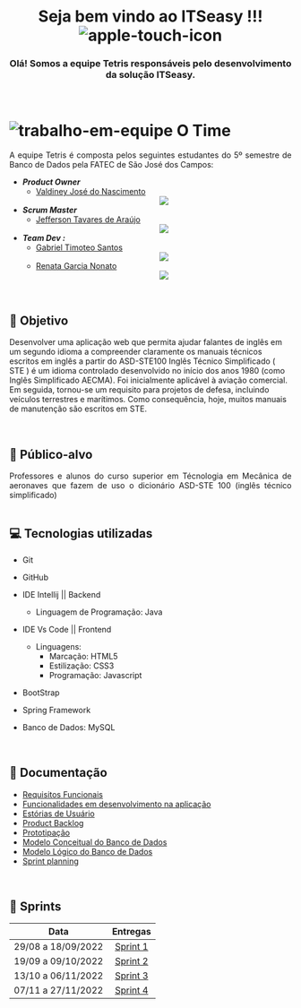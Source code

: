 ﻿<div style = "text-align:center">

# Seja bem vindo ao  ITSeasy !!!  ![apple-touch-icon](https://user-images.githubusercontent.com/80490875/186041138-68bfc87d-b2cb-4921-8939-cb5358e14c05.png)
  
 

</div>
<div style="text-align:center">

### Olá! Somos a equipe Tetris responsáveis pelo desenvolvimento da solução ITSeasy.

</div>
<br>

# ![trabalho-em-equipe](https://user-images.githubusercontent.com/81206214/120873313-f65cf780-c577-11eb-8ba2-15d1925c0e4b.png)   O Time 
<div class="time" style= "text-align:justify">
A equipe Tetris é composta pelos seguintes estudantes do 5º semestre de Banco de Dados pela FATEC de São José dos Campos:

- ***Product Owner***
  - [Valdiney José do Nascimento](https://github.com/Valdineynascimento) [<center><img src="https://github.com/equipe-tetris/scrum-cloud-backend/blob/master/resource/images/linkedin.png" /></center>](https://www.linkedin.com/in/valdiney-jos%C3%A9-do-nascimento-68a136214/)
- ***Scrum Master***
  - [Jefferson Tavares de Araújo](https://github.com/jefferson-tavares-araujo) [<center><img src="https://github.com/equipe-tetris/scrum-cloud-backend/blob/master/resource/images/linkedin.png" /></center>](https://www.linkedin.com/in/jeffersontavaresaraujo/)
- ***Team Dev :***
  - [Gabriel Timoteo Santos](https://github.com/gabrielsantos741) [<center><img src="https://github.com/equipe-tetris/scrum-cloud-backend/blob/master/resource/images/linkedin.png" /></center>](https://www.linkedin.com/in/gabriel-timoteo-santos/)
  - [Renata Garcia Nonato](https://github.com/RenataGarciaNonato) [<center><img src="https://github.com/equipe-tetris/scrum-cloud-backend/blob/master/resource/images/linkedin.png" /></center>](https://www.linkedin.com/mwlite/in/renata-garcia-2a84821b7)
  
</div>
<br>

## :pushpin: Objetivo  

Desenvolver uma aplicação web que permita ajudar falantes de inglês em um segundo idioma a compreender claramente os manuais técnicos escritos em inglês a partir do ASD-STE100 Inglês Técnico Simplificado ( STE ) é um idioma controlado desenvolvido no início dos anos 1980 (como Inglês Simplificado AECMA).
Foi inicialmente aplicável à aviação comercial. Em seguida, tornou-se um requisito para projetos de defesa, incluindo veículos terrestres e marítimos. Como consequência, hoje, muitos manuais de manutenção são escritos em STE.

</div>
<br>

## :dart: Público-alvo 
<div class="publico-alvo" style= "text-align:justify">
Professores e alunos do curso superior em Técnologia em Mecânica de aeronaves que fazem de uso o dicionário ASD-STE 100 (inglês técnico simplificado) 
</div>
<br>

## :computer: Tecnologias utilizadas 
<div class="tecnologias" style= "text-align:justify">

- Git
- GitHub
- IDE Intellij || Backend
  - Linguagem de Programação: Java

- IDE Vs Code || Frontend
  - Linguagens:
    - Marcação: HTML5
    - Estilização: CSS3
    - Programação: Javascript

- BootStrap
- Spring Framework
- Banco de Dados: MySQL 

</div>
<br>

## :pencil: Documentação

- [Requisitos Funcionais](https://github.com/equipe-tetris/scrum-cloud-backend/blob/master/resource/documentacao/Requisitos-Funcionais.md)
- [Funcionalidades em desenvolvimento na aplicação](https://github.com/equipe-tetris/scrum-cloud-backend/blob/master/resource/documentacao/Funcionalidades.md)
- [Estórias de Usuário](https://github.com/equipe-tetris/itseasy/blob/master/resource/images/userstories/User-Stories.md)
- [Product Backlog](https://github.com/equipe-tetris/itseasy/blob/master/resource/images/product-backlog/Product-Backlog.md)
- [Prototipação](https://github.com/equipe-tetris/scrum-cloud-backend/blob/master/resource/images/wireframes/Wireframes.md)
- [Modelo Conceitual do Banco de Dados](https://github.com/equipe-tetris/scrum-cloud-backend/blob/master/resource/images/MER_ATUAL.jpeg)
- [Modelo Lógico do Banco de Dados](https://github.com/equipe-tetris/scrum-cloud-backend/blob/master/resource/images/MER_LOGICO.jpeg)
- [Sprint planning](https://github.com/equipe-tetris/scrum-cloud-backend/blob/master/resource/images/SprintReleasePlan.PNG)



<!--
- [Relatório de Gestão de Serviços](incluir o link aqui)
-->
<br>

## :calendar: Sprints

| Data  | Entregas |
| ------------- |:-------------:|
| 29/08 a 18/09/2022      | [Sprint 1](https://github.com/equipe-tetris/scrum-cloud-backend/blob/sprint-1/README.md)     |
| 19/09 a 09/10/2022      | [Sprint 2](https://github.com/equipe-tetris/scrum-cloud-backend/blob/sprint-2/README.md)     |
| 13/10 a 06/11/2022      | [Sprint 3](https://github.com/equipe-tetris/scrum-cloud-backend/blob/sprint-3/README.md)     |
| 07/11 a 27/11/2022      | [Sprint 4](https://github.com/equipe-tetris/scrum-cloud-backend/tree/sprint-4/README.md)     |
